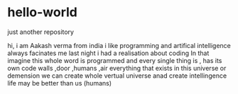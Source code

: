 # hello-world
just another repository

hi, i  am Aakash verma from india 
i like programming and artifical intelligence always facinates me 
 last night i had a realisation about coding 
 In that imagine this whole word is programmed and every single thing is , has its own code walls ,door ,humans ,air 
 everything that exists in this universe or demension 
 we can create whole  vertual universe  anad create intellingence life may be better than us (humans) 
 
